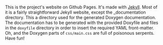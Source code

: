 This is the project's website on Github Pages. It's made with [Jekyll](http://www.jekyllrb.com). Most of it is a fairly straightforward Jekyll website, except the \_documentation directory. This a directory used for the generated Doxygen documentation. The documentation has to be generated with the provided Doxyfile and files in the `doxyfile` directory in order to insert the required YAML front-matter. Oh, and the Doxygen parts of `css/main.css` are full of poisonous serpents. Have fun!
